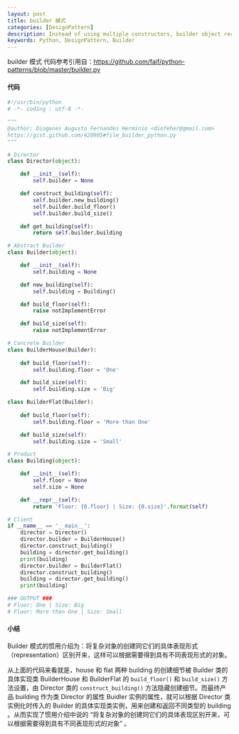 ```yaml
---
layout: post
title: builder 模式
categories: [DesignPattern]
description: Instead of using multiple constructors, builder object receives parameters and returns constructed objects.
keywords: Python, DesignPattern, Builder
---
```


builder 模式
代码参考引用自：https://github.com/faif/python-patterns/blob/master/builder.py

#### 代码

```python
#!/usr/bin/python
# -*- coding : utf-8 -*-

"""
@author: Diogenes Augusto Fernandes Herminio <diofeher@gmail.com>
https://gist.github.com/420905#file_builder_python.py
"""

# Director
class Director(object):

    def __init__(self):
        self.builder = None

    def construct_building(self):
        self.builder.new_building()
        self.builder.build_floor()
        self.builder.build_size()

    def get_building(self):
        return self.builder.building

# Abstract Builder
class Builder(object):

    def __init__(self):
        self.building = None

    def new_building(self):
        self.building = Building()

    def build_floor(self):
        raise notImplementError

    def build_size(self):
        raise notImplementError

# Concrete Builder
class BuilderHouse(Builder):
    
    def build_floor(self):
        self.building.floor = 'One'

    def build_size(self):
        self.building.size = 'Big'

class BuilderFlat(Builder):
    
    def build_floor(self):
        self.building.floor = 'More than One'

    def build_size(self):
        self.building.size = 'Small'

# Product
class Building(object):

    def __init__(self):
        self.floor = None
        self.size = None

    def __repr__(self):
        return 'Floor: {0.floor} | Size: {0.size}'.format(self)

# Client
if __name__ == '__main__':
    director = Director()
    director.builder = BuilderHouse()
    director.construct_building()
    building = director.get_building()
    print(building)
    director.builder = BuilderFlat()
    director.construct_building()
    building = director.get_building()
    print(building)

### OUTPUT ###
# Floor: One | Size: Big
# Floor: More than One | Size: Small
```

#### 小结
Builder 模式的惯用介绍为：将复杂对象的创建同它们的具体表现形式（representation）区别开来，这样可以根据需要得到具有不同表现形式的对象。

从上面的代码来看就是，house 和 flat 两种 building 的创建细节被 Builder 类的具体实现类 BuilderHouse 和 BuilderFlat 的 `build_floor()` 和 `build_size()` 方法设置，由 Director 类的 `construct_building()` 方法隐藏创建细节。而最终产品 building 作为类 Director 的属性 Buidler 实例的属性，就可以根据 Director 类实例化时传入的 Builder 的具体实现类实例，用来创建和返回不同类型的 building 。从而实现了惯用介绍中说的 “将复杂对象的创建同它们的具体表现区别开来，可以根据需要得到具有不同表现形式的对象” 。
